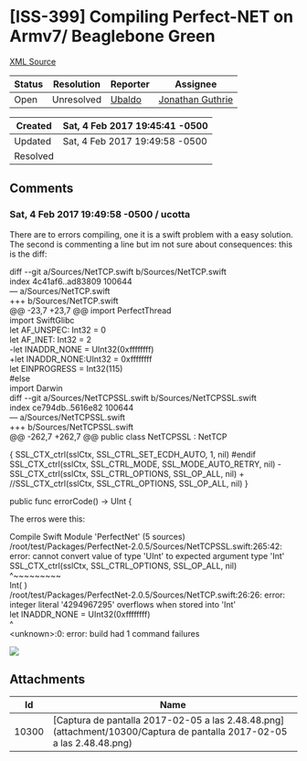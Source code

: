 # [ISS-399] Compiling Perfect-NET on Armv7/ Beaglebone Green

[XML Source](./xml/ISS-399.xml)
<p></p>





Status|Resolution|Reporter|Assignee
------|----------|--------|--------
Open|Unresolved|[Ubaldo](ucotta)|[Jonathan Guthrie]($jono)





Created|Sat, 4 Feb 2017 19:45:41 -0500
-------|--------------
Updated|Sat, 4 Feb 2017 19:49:58 -0500
Resolved|


## Comments




### Sat, 4 Feb 2017 19:49:58 -0500 / ucotta 

<p><p>There are to errors compiling, one it is a swift problem with a easy solution. The second is commenting a line but im not sure about consequences: this is the diff:</p>


<p>diff --git a/Sources/NetTCP.swift b/Sources/NetTCP.swift<br/>
index 4c41af6..ad83809 100644<br/>
&#8212; a/Sources/NetTCP.swift<br/>
+++ b/Sources/NetTCP.swift<br/>
@@ -23,7 +23,7 @@ import PerfectThread<br/>
 import SwiftGlibc<br/>
 let AF_UNSPEC: Int32 = 0<br/>
 let AF_INET: Int32 = 2<br/>
-let INADDR_NONE = UInt32(0xffffffff)<br/>
+let INADDR_NONE:UInt32 = 0xffffffff<br/>
 let EINPROGRESS = Int32(115)<br/>
 #else<br/>
 import Darwin<br/>
diff --git a/Sources/NetTCPSSL.swift b/Sources/NetTCPSSL.swift<br/>
index ce794db..5616e82 100644<br/>
&#8212; a/Sources/NetTCPSSL.swift<br/>
+++ b/Sources/NetTCPSSL.swift<br/>
@@ -262,7 +262,7 @@ public class NetTCPSSL : NetTCP </p>
{
                SSL_CTX_ctrl(sslCtx, SSL_CTRL_SET_ECDH_AUTO, 1, nil)
        #endif
                SSL_CTX_ctrl(sslCtx, SSL_CTRL_MODE, SSL_MODE_AUTO_RETRY, nil)
-               SSL_CTX_ctrl(sslCtx, SSL_CTRL_OPTIONS, SSL_OP_ALL, nil)
+               //SSL_CTX_ctrl(sslCtx, SSL_CTRL_OPTIONS, SSL_OP_ALL, nil)
        }

<p>        public func errorCode() -&gt; UInt {</p>


<p>The erros were this:</p>

<p>Compile Swift Module 'PerfectNet' (5 sources)<br/>
/root/test/Packages/PerfectNet-2.0.5/Sources/NetTCPSSL.swift:265:42: error: cannot convert value of type 'UInt' to expected argument type 'Int'<br/>
                SSL_CTX_ctrl(sslCtx, SSL_CTRL_OPTIONS, SSL_OP_ALL, nil)<br/>
                                                       ^~~~~~~~~~<br/>
                                                       Int(      )<br/>
/root/test/Packages/PerfectNet-2.0.5/Sources/NetTCP.swift:26:26: error: integer literal '4294967295' overflows when stored into 'Int'<br/>
let INADDR_NONE = UInt32(0xffffffff)<br/>
                         ^<br/>
&lt;unknown&gt;:0: error: build had 1 command failures</p>




<p><span class="image-wrap" style=""><a id="10300_thumb" href="http://jira.perfect.org:8080/secure/attachment/10300/10300_Captura+de+pantalla+2017-02-05+a+las+2.48.48.png" title="Captura de pantalla 2017-02-05 a las 2.48.48.png" file-preview-type="image" file-preview-id="10300" file-preview-title="Captura de pantalla 2017-02-05 a las 2.48.48.png"><img src="http://jira.perfect.org:8080/secure/thumbnail/10300/_thumb_10300.png" style="border: 0px solid black" /></a></span></p></p>

## Attachments





Id|Name
------|------------
10300|[Captura de pantalla 2017-02-05 a las 2.48.48.png](attachment/10300/Captura de pantalla 2017-02-05 a las 2.48.48.png)

